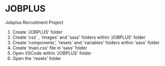 # JOBPLUS
Jobplus Recruitment Project
1. Create 'JOBPLUS' folder
2. Create 'css' , 'images' and 'sass' folders within 'JOBPLUS' folder
3. Create 'components', 'resets' and 'variables' folders within 'sass' folder
4. Create 'main.css' file in 'sass' folder
5. Open VSCode within 'JOBPLUS' folder
6. Open the 'resets' folder
